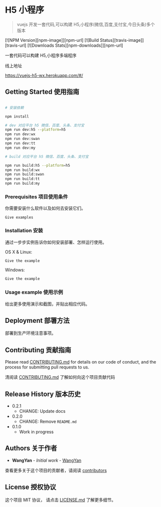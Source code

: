 # H5 小程序

> vuejs 开发一套代码,可以构建 H5,小程序(微信,百度,支付宝,今日头条)多个版本

[![NPM Version][npm-image]][npm-url]
[![Build Status][travis-image]][travis-url]
[![Downloads Stats][npm-downloads]][npm-url]

一套代码可以构建 H5,小程序多端程序

线上地址

https://vuejs-h5-wx.herokuapp.com/#/

## Getting Started 使用指南

```bash

# 安装依赖

npm install

# dev 对应平台 h5 微信、百度、头条、支付宝
npm run dev:h5 --platform=h5
npm run dev:wx
npm run dev:swan
npm run dev:tt
npm run dev:my

# build 对应平台 h5 微信、百度、头条、支付宝

npm run build:h5 --platform=h5
npm run build:wx
npm run build:swan
npm run build:tt
npm run build:my

```

### Prerequisites 项目使用条件

你需要安装什么软件以及如何去安装它们。

```
Give examples
```

### Installation 安装

通过一步步实例告诉你如何安装部署、怎样运行使用。

OS X & Linux:

```sh
Give the example
```

Windows:

```sh
Give the example
```

### Usage example 使用示例

给出更多使用演示和截图，并贴出相应代码。

## Deployment 部署方法

部署到生产环境注意事项。

## Contributing 贡献指南

Please read [CONTRIBUTING.md](#) for details on our code of conduct, and the process for submitting pull requests to us.

清阅读 [CONTRIBUTING.md](#) 了解如何向这个项目贡献代码

## Release History 版本历史

- 0.2.1
  - CHANGE: Update docs
- 0.2.0
  - CHANGE: Remove `README.md`
- 0.1.0
  - Work in progress

## Authors 关于作者

- **WangYan** - _Initial work_ - [WangYan](https://wangyan.org)

查看更多关于这个项目的贡献者，请阅读 [contributors](#)

## License 授权协议

这个项目 MIT 协议， 请点击 [LICENSE.md](LICENSE.md) 了解更多细节。
